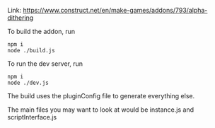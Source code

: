 Link:
https://www.construct.net/en/make-games/addons/793/alpha-dithering

To build the addon, run

```
npm i
node ./build.js
```

To run the dev server, run

```
npm i
node ./dev.js
```

The build uses the pluginConfig file to generate everything else.

The main files you may want to look at would be instance.js and scriptInterface.js

